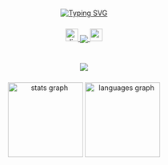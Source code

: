 <br clear="both">

<div align="center">
<a href="https://git.io/typing-svg"><img src="https://readme-typing-svg.herokuapp.com?font=Fira+Code&size=20&pause=1000&color=F70000&background=FF20DA00&center=true&vCenter=true&random=true&width=435&lines=Ahoj%2C+my+jsme+Respect+Development.;Hej%2C+vi+er+Respect+Development.;Tere%2C+me+oleme+Respect+Development.;Hei%2C+olemme+Respect+Development.;Bonjour%2C+nous+sommes+Respect+Development.;Hai%2C+kami+adalah+Respect+Development.;Salve%2C+siamo+Respect+Development.;Sveiki%2C+m%C4%93s+esam+Respect+Development.;%C3%9Cdv%2C+mi+vagyunk+a+Respect+Development.;Hallo%2C+wir+sind+von+Respect+Development.;Hallo%2C+wij+zijn+Respect+Development.;Cze%C5%9B%C4%87%2C+jeste%C5%9Bmy+Respect+Development.;Bun%C4%83%2C+noi+suntem+Respect+Development.;Pozdravljeni%2C+smo+podjetje+Respect+Development.;Hola%2C+somos+Respect+Development.;Hej%2C+vi+heter+Respect+Development.;Merhaba%2C+biz+Respect+Development." alt="Typing SVG" /></a>
</div>

###

<div align="center">
  <a href="https://discord.respectdevelopment.eu" target="_blank">
    <img src="https://img.shields.io/static/v1?message=Discord&logo=discord&label=&color=7289DA&logoColor=white&labelColor=&style=for-the-badge" height="25" alt="discord logo"  />
<img src="https://komarev.com/ghpvc/?username=respectdevelopment&&style=flat-square" align="center" />
  </a>
  <a href="https://www.youtube.com/@RespectDevelopment" target="_blank">
    <img src="https://img.shields.io/static/v1?message=Youtube&logo=youtube&label=&color=FF0000&logoColor=white&labelColor=&style=for-the-badge" height="25" alt="youtube logo"  />
  </a>
</div>

###

<br clear="both">

<div align="center">
  <img src="https://profile-counter.glitch.me/respectdevelopment/count.svg?"  />
</div>

###

<h3 align="left"></h3>

###

<div align="center">
  <img src="https://github-readme-stats.vercel.app/api?username=respectdevelopment&hide_title=false&hide_rank=false&show_icons=true&include_all_commits=true&count_private=true&disable_animations=false&theme=dracula&locale=en&hide_border=false&order=1" height="150" alt="stats graph"  />
  <img src="https://github-readme-stats.vercel.app/api/top-langs?username=respectdevelopment&locale=en&hide_title=false&layout=compact&card_width=320&langs_count=5&theme=dracula&hide_border=false&order=2" height="150" alt="languages graph"  />
</div>

###
